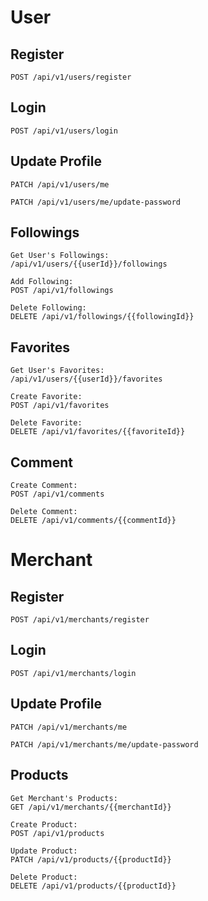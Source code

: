 # User

## Register

```
POST /api/v1/users/register
```

## Login

```
POST /api/v1/users/login
```

## Update Profile

```
PATCH /api/v1/users/me

PATCH /api/v1/users/me/update-password
```

## Followings

```
Get User's Followings:
/api/v1/users/{{userId}}/followings

Add Following:
POST /api/v1/followings

Delete Following:
DELETE /api/v1/followings/{{followingId}}
```

## Favorites

```
Get User's Favorites:
/api/v1/users/{{userId}}/favorites

Create Favorite:
POST /api/v1/favorites

Delete Favorite:
DELETE /api/v1/favorites/{{favoriteId}}
```

## Comment

```
Create Comment:
POST /api/v1/comments

Delete Comment:
DELETE /api/v1/comments/{{commentId}}
```

# Merchant

## Register

```
POST /api/v1/merchants/register
```

## Login

```
POST /api/v1/merchants/login
```

## Update Profile

```
PATCH /api/v1/merchants/me

PATCH /api/v1/merchants/me/update-password
```

## Products

```
Get Merchant's Products:
GET /api/v1/merchants/{{merchantId}}

Create Product:
POST /api/v1/products

Update Product:
PATCH /api/v1/products/{{productId}}

Delete Product:
DELETE /api/v1/products/{{productId}}
```
